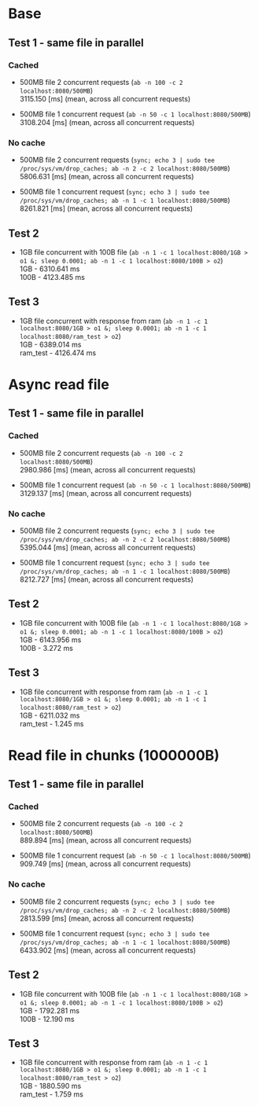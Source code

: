 # Base

## Test 1 - same file in parallel

### Cached
- 500MB file 2 concurrent requests (`ab -n 100 -c 2 localhost:8080/500MB`)  
3115.150 [ms] (mean, across all concurrent requests)  

- 500MB file 1 concurrent request (`ab -n 50 -c 1 localhost:8080/500MB`)  
3108.204 [ms] (mean, across all concurrent requests)  

### No cache
- 500MB file 2 concurrent requests (`sync; echo 3 | sudo tee /proc/sys/vm/drop_caches; ab -n 2 -c 2 localhost:8080/500MB`)  
5806.631 [ms] (mean, across all concurrent requests)  

- 500MB file 1 concurrent request (`sync; echo 3 | sudo tee /proc/sys/vm/drop_caches; ab -n 1 -c 1 localhost:8080/500MB`)   
8261.821 [ms] (mean, across all concurrent requests)   

## Test 2
- 1GB file concurrent with 100B file (`ab -n 1 -c 1 localhost:8080/1GB > o1 &; sleep 0.0001; ab -n 1 -c 1 localhost:8080/100B > o2`)  
1GB - 6310.641 ms  
100B - 4123.485 ms  

## Test 3
- 1GB file concurrent with response from ram (`ab -n 1 -c 1 localhost:8080/1GB > o1 &; sleep 0.0001; ab -n 1 -c 1 localhost:8080/ram_test > o2`)  
1GB - 6389.014 ms  
ram_test - 4126.474 ms    

# Async read file

## Test 1 - same file in parallel

### Cached
- 500MB file 2 concurrent requests (`ab -n 100 -c 2 localhost:8080/500MB`)  
2980.986 [ms] (mean, across all concurrent requests) 

- 500MB file 1 concurrent request (`ab -n 50 -c 1 localhost:8080/500MB`)  
3129.137 [ms] (mean, across all concurrent requests)

### No cache
- 500MB file 2 concurrent requests (`sync; echo 3 | sudo tee /proc/sys/vm/drop_caches; ab -n 2 -c 2 localhost:8080/500MB`)  
5395.044 [ms] (mean, across all concurrent requests)  

- 500MB file 1 concurrent request (`sync; echo 3 | sudo tee /proc/sys/vm/drop_caches; ab -n 1 -c 1 localhost:8080/500MB`)   
8212.727 [ms] (mean, across all concurrent requests) 

## Test 2
- 1GB file concurrent with 100B file (`ab -n 1 -c 1 localhost:8080/1GB > o1 &; sleep 0.0001; ab -n 1 -c 1 localhost:8080/100B > o2`)  
1GB - 6143.956 ms  
100B - 3.272 ms  

## Test 3
- 1GB file concurrent with response from ram (`ab -n 1 -c 1 localhost:8080/1GB > o1 &; sleep 0.0001; ab -n 1 -c 1 localhost:8080/ram_test > o2`)  
1GB - 6211.032 ms  
ram_test - 1.245 ms  

# Read file in chunks (1000000B)

## Test 1 - same file in parallel

### Cached
- 500MB file 2 concurrent requests (`ab -n 100 -c 2 localhost:8080/500MB`)  
889.894 [ms] (mean, across all concurrent requests)  

- 500MB file 1 concurrent request (`ab -n 50 -c 1 localhost:8080/500MB`)  
909.749 [ms] (mean, across all concurrent requests)

### No cache
- 500MB file 2 concurrent requests (`sync; echo 3 | sudo tee /proc/sys/vm/drop_caches; ab -n 2 -c 2 localhost:8080/500MB`)  
2813.599 [ms] (mean, across all concurrent requests)  

- 500MB file 1 concurrent request (`sync; echo 3 | sudo tee /proc/sys/vm/drop_caches; ab -n 1 -c 1 localhost:8080/500MB`)   
6433.902 [ms] (mean, across all concurrent requests)  

## Test 2
- 1GB file concurrent with 100B file (`ab -n 1 -c 1 localhost:8080/1GB > o1 &; sleep 0.0001; ab -n 1 -c 1 localhost:8080/100B > o2`)  
1GB - 1792.281 ms  
100B - 12.190 ms  

## Test 3
- 1GB file concurrent with response from ram (`ab -n 1 -c 1 localhost:8080/1GB > o1 &; sleep 0.0001; ab -n 1 -c 1 localhost:8080/ram_test > o2`)  
1GB - 1880.590 ms  
ram_test - 1.759 ms  